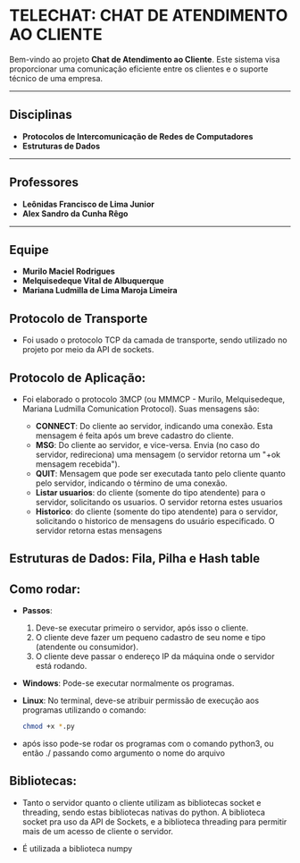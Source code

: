 # TELECHAT: CHAT DE ATENDIMENTO AO CLIENTE

Bem-vindo ao projeto **Chat de Atendimento ao Cliente**. Este sistema visa proporcionar uma comunicação eficiente entre os clientes e o suporte técnico de uma empresa.

---

## Disciplinas

- **Protocolos de Intercomunicação de Redes de Computadores**
- **Estruturas de Dados**

---

## Professores

- **Leônidas Francisco de Lima Junior**
- **Alex Sandro da Cunha Rêgo**

---

## Equipe

- **Murilo Maciel Rodrigues**
- **Melquisedeque Vital de Albuquerque**
- **Mariana Ludmilla de Lima Maroja Limeira**

## Protocolo de Transporte

- Foi usado o protocolo TCP da camada de transporte, sendo utilizado no projeto por meio da API de sockets.

## Protocolo de Aplicação:

- Foi elaborado o protocolo 3MCP (ou MMMCP - Murilo, Melquisedeque, Mariana Ludmilla Comunication Protocol). Suas mensagens são:

  - **CONNECT**: Do cliente ao servidor, indicando uma conexão. Esta mensagem é feita após um breve cadastro do cliente.
  - **MSG**: Do cliente ao servidor, e vice-versa. Envia (no caso do servidor, redireciona) uma mensagem (o servidor retorna um "+ok mensagem recebida").
  - **QUIT**: Mensagem que pode ser executada tanto pelo cliente quanto pelo servidor, indicando o término de uma conexão.
  - **Listar usuarios**: do cliente (somente do tipo atendente) para o servidor, solicitando os usuarios. O servidor retorna estes usuarios
  - **Historico**: do cliente (somente do tipo atendente) para o servidor, solicitando o historico de mensagens do usuário especificado. O servidor retorna estas mensagens

## Estruturas de Dados: Fila, Pilha e Hash table

## Como rodar:

- **Passos**:
  1. Deve-se executar primeiro o servidor, após isso o cliente.
  2. O cliente deve fazer um pequeno cadastro de seu nome e tipo (atendente ou consumidor).
  3. O cliente deve passar o endereço IP da máquina onde o servidor está rodando.

- **Windows**: Pode-se executar normalmente os programas.

- **Linux**: No terminal, deve-se atribuir permissão de execução aos programas utilizando o comando:
  ```bash
  chmod +x *.py

- após isso pode-se rodar os programas com o comando python3, ou então ./ passando como argumento o nome do arquivo

## Bibliotecas: 

- Tanto o servidor quanto o cliente utilizam as bibliotecas socket e threading, sendo estas bibliotecas nativas do python. A biblioteca socket pra uso da API de Sockets, e a biblioteca threading para permitir mais de um acesso de cliente o servidor.

- É utilizada a biblioteca numpy